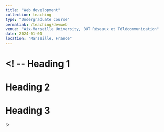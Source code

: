 ```yaml
---
title: "Web development"
collection: teaching
type: "Undergraduate course"
permalink: /teaching/devweb
venue: "Aix-Marseille University, BUT Réseaux et Télécommunication"
date: 2024-01-01
location: "Marseille, France"
---
```



<! --
Heading 1
======

Heading 2
======

Heading 3
======
!>

